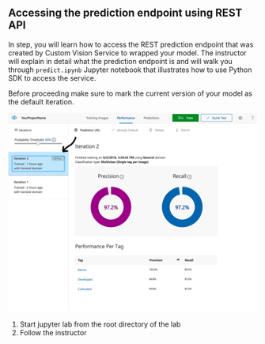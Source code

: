 ## Accessing the prediction endpoint using REST API

In step, you will learn how to access the REST prediction endpoint that was created by Custom Vision Service to wrapped your model. The instructor will explain in detail what the prediction endpoint is and will walk you through `predict.ipynb` Jupyter notebook that illustrates how to use Python SDK to access the service.

Before proceeding make sure to mark the current version of your model as the default iteration.

![Mark iteration](images/img12.PNG)


1. Start jupyter lab from the root directory of the lab
2. Follow the instructor


